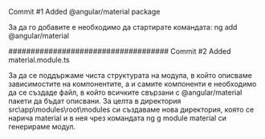 Commit #1
Added @angular/material package

За да го добавите е необходимо да стартирате командата:
ng add @angular/material

####################################
Commit #2
Added material.module.ts

За да се поддържаме чиста структурата на модула, в който описваме зависимостите на компонентите, а и самите
компоненти е необходимо да се създаде файл, в който всичките свързани с @angular/material пакети да бъдат описвани. За целта в директория src\app\modules\root\modules си създаваме нова директория, която се нарича material и в нея чрез командата ng g module material си генерираме модул.
